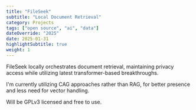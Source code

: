 ```yaml
---
title: "FileSeek"
subtitle: "Local Document Retrieval"
category: Projects
tags: ["open source", "ai", "data"]
dateOverride: "2025"
date: 2025-01-31
highlightSubtitle: true
weight: 1
---
```


FileSeek locally orchestrates document retrieval, maintaining privacy access while utilizing latest transformer-based breakthroughs.

I'm currently utilizing CAG approaches rather than RAG, for better presence and less need for vector handling.

Will be GPLv3 licensed and free to use.
